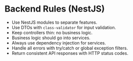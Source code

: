# Backend Rules (NestJS)

- Use NestJS modules to separate features.
- Use DTOs with `class-validator` for input validation.
- Keep controllers thin: no business logic.
- Business logic should go into services.
- Always use dependency injection for services.
- Handle all errors with try/catch or global exception filters.
- Return consistent API responses with HTTP status codes.
